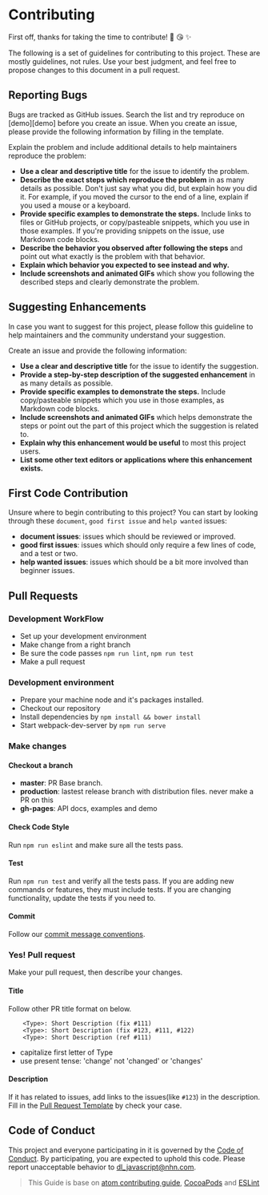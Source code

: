 # Contributing

First off, thanks for taking the time to contribute! 🎉 😘 ✨

The following is a set of guidelines for contributing to this project. These are mostly guidelines, not rules. Use your best judgment, and feel free to propose changes to this document in a pull request.

## Reporting Bugs

Bugs are tracked as GitHub issues. Search the list and try reproduce on [demo][demo] before you create an issue. When you create an issue, please provide the following information by filling in the template.

Explain the problem and include additional details to help maintainers reproduce the problem:

-  **Use a clear and descriptive title** for the issue to identify the problem.
-  **Describe the exact steps which reproduce the problem** in as many details as possible. Don't just say what you did, but explain how you did it. For example, if you moved the cursor to the end of a line, explain if you used a mouse or a keyboard.
-  **Provide specific examples to demonstrate the steps.** Include links to files or GitHub projects, or copy/pasteable snippets, which you use in those examples. If you're providing snippets on the issue, use Markdown code blocks.
-  **Describe the behavior you observed after following the steps** and point out what exactly is the problem with that behavior.
-  **Explain which behavior you expected to see instead and why.**
-  **Include screenshots and animated GIFs** which show you following the described steps and clearly demonstrate the problem.

## Suggesting Enhancements

In case you want to suggest for this project, please follow this guideline to help maintainers and the community understand your suggestion.

Create an issue and provide the following information:

-  **Use a clear and descriptive title** for the issue to identify the suggestion.
-  **Provide a step-by-step description of the suggested enhancement** in as many details as possible.
-  **Provide specific examples to demonstrate the steps.** Include copy/pasteable snippets which you use in those examples, as Markdown code blocks.
-  **Include screenshots and animated GIFs** which helps demonstrate the steps or point out the part of this project which the suggestion is related to.
-  **Explain why this enhancement would be useful** to most this project users.
-  **List some other text editors or applications where this enhancement exists.**

## First Code Contribution

Unsure where to begin contributing to this project? You can start by looking through these `document`, `good first issue` and `help wanted` issues:

-  **document issues**: issues which should be reviewed or improved.
-  **good first issues**: issues which should only require a few lines of code, and a test or two.
-  **help wanted issues**: issues which should be a bit more involved than beginner issues.

## Pull Requests

### Development WorkFlow

-  Set up your development environment
-  Make change from a right branch
-  Be sure the code passes `npm run lint`, `npm run test`
-  Make a pull request

### Development environment

-  Prepare your machine node and it's packages installed.
-  Checkout our repository
-  Install dependencies by `npm install && bower install`
-  Start webpack-dev-server by `npm run serve`

### Make changes

#### Checkout a branch

-  **master**: PR Base branch.
-  **production**: lastest release branch with distribution files. never make a PR on this
-  **gh-pages**: API docs, examples and demo

#### Check Code Style

Run `npm run eslint` and make sure all the tests pass.

#### Test

Run `npm run test` and verify all the tests pass.
If you are adding new commands or features, they must include tests.
If you are changing functionality, update the tests if you need to.

#### Commit

Follow our [commit message conventions](./docs/COMMIT_MESSAGE_CONVENTION.md).

### Yes! Pull request

Make your pull request, then describe your changes.

#### Title

Follow other PR title format on below.

```
    <Type>: Short Description (fix #111)
    <Type>: Short Description (fix #123, #111, #122)
    <Type>: Short Description (ref #111)
```

-  capitalize first letter of Type
-  use present tense: 'change' not 'changed' or 'changes'

#### Description

If it has related to issues, add links to the issues(like `#123`) in the description.
Fill in the [Pull Request Template](./docs/PULL_REQUEST_TEMPLATE.md) by check your case.

## Code of Conduct

This project and everyone participating in it is governed by the [Code of Conduct](CODE_OF_CONDUCT.md). By participating, you are expected to uphold this code. Please report unacceptable behavior to dl_javascript@nhn.com.

> This Guide is base on [atom contributing guide](https://github.com/atom/atom/blob/master/CONTRIBUTING.md), [CocoaPods](http://guides.cocoapods.org/contributing/contribute-to-cocoapods.html) and [ESLint](http://eslint.org/docs/developer-guide/contributing/pull-requests)
